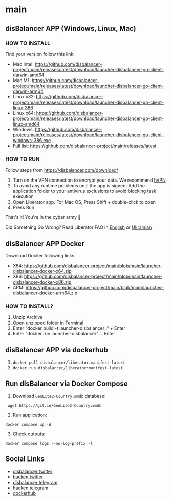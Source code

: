 # main
## disBalancer APP (Windows, Linux, Mac)
### HOW TO INSTALL

Find your version follow this link:
* Mac Intel: https://github.com/disbalancer-project/main/releases/latest/download/launcher-disbalancer-go-client-darwin-amd64
* Mac M1: https://github.com/disbalancer-project/main/releases/latest/download/launcher-disbalancer-go-client-darwin-arm64
* Linux x32: https://github.com/disbalancer-project/main/releases/latest/download/launcher-disbalancer-go-client-linux-386
* Linux x64: https://github.com/disbalancer-project/main/releases/latest/download/launcher-disbalancer-go-client-linux-amd64
* Windows: https://github.com/disbalancer-project/main/releases/latest/download/launcher-disbalancer-go-client-windows-386.exe
* Full list: https://github.com/disbalancer-project/main/releases/latest


### HOW TO RUN
Follow steps from https://disbalancer.com/download/

1. Turn on the VPN connection to encrypt your data. We recommend [hVPN](https://hackenvpn.com/)
2. To avoid any runtime problems until the app is signed: Add the application folder to your antivirus exclusions to avoid blocking task execution
3. Open Liberator app. For Mac OS, Press Shift + double-click to open
4. Press Run

That's it! You're in the cyber army 💪

Did Something Go Wrong?
Read Liberator FAQ in [English](https://blog.disbalancer.com/disbalancer-app-faq/) or [Ukrainian](https://blog.disbalancer.com/liberator-faq-ukra%D1%97nska/)



## disBalancer APP Docker


Download Docker following links:
* X64: https://github.com/disbalancer-project/main/blob/main/launcher-disbalancer-docker-x64.zip
* X86: https://github.com/disbalancer-project/main/blob/main/launcher-disbalancer-docker-x86.zip
* ARM: https://github.com/disbalancer-project/main/blob/main/launcher-disbalancer-docker-arm64.zip

### HOW TO INSTALL?
1) Unzip Archive
2) Open unzipped folder in Terminal
3) Enter "docker build -t launcher-disbalancer ." + Enter
4) Enter "docker run launcher-disbalancer" + Enter

## disBalancer APP via dockerhub

1) `docker pull disbalancer/liberator:manifest-latest`
2) `docker run disbalancer/liberator:manifest-latest`

## Run disBalancer via Docker Compose
1) Download `GeoLite2-Country.mmdb` database:

``` shell
 wget https://git.io/GeoLite2-Country.mmdb
```

2) Run application:

``` shell
docker compose up -d
```

3) Check outputs:

``` shell
docker compose logs --no-log-prefix -f
```

 ## Social Links
- [disbalancer twitter](https://twitter.com/thedisbalancer)
- [hacken twitter](https://twitter.com/hackenclub)
- [disbalancer telegram](https://t.me/disBalancer_Official)
- [hacken telegram](https://t.me/hackenio)
- [dockerhub](https://hub.docker.com/repository/docker/disbalancer/liberator)
